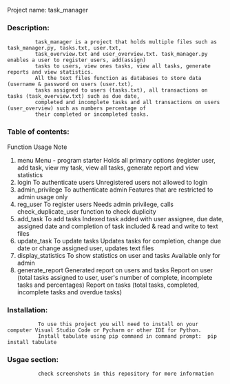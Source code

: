 Project name: task_manager

### Description: 
             task_manager is a project that holds multiple files such as task_manager.py, tasks.txt, user.txt, 
             task_overview.txt and user_overview.txt. task_manager.py enables a user to register users, add(assign) 
             tasks to users, view ones tasks, view all tasks, generate reports and view statistics.
             All the text files function as databases to store data (username & password on users (user.txt), 
             tasks assigned to users (tasks.txt), all transactions on tasks (task_overview.txt) such as due date, 
             completed and incomplete tasks and all transactions on users (user_overview) such as numbers percentage of 
             their completed or incompleted tasks.

### Table of contents:
   Function             Usage                                   Note
1. menu                 Menu - program starter                  Holds all primary options (register user, add task, view my task, view all tasks, generate report and view statistics
2. login                To authenticate users                   Unregistered users not allowed to login
3. admin_privilege      To authenticate admin                   Features that are restricted to admin usage only
4. reg_user             To register users                       Needs admin privilege, calls check_duplicate_user function to check duplicity
5. add_task             To add tasks                            Indexed task added with user assignee, due date, assigned date and completion of task included & read and write to text files 
6. update_task          To update tasks                         Updates tasks for completion, change due date or change assigned user, updates text files
7. display_statistics   To show statistics on user and tasks    Available only for admin
8. generate_report      Generated report on users and tasks     Report on user (total tasks assigned to user, user's number of complete, incomplete tasks and percentages)
                                                                Report on tasks (total tasks, completed, incomplete tasks and overdue tasks)


### Installation: 
              To use this project you will need to install on your computer Visual Studio Code or Pycharm or other IDE for Python.
              Install tabulate using pip command in command prompt:  pip install tabulate

### Usgae section: 
              check screenshots in this repository for more information
           
